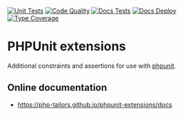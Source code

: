 [![Unit Tests](https://github.com/php-tailors/phpunit-extensions/workflows/Unit%20Tests/badge.svg?branch=master&event=push)](https://github.com/php-tailors/phpunit-extensions/actions?query=workflow%3A%22Code+Quality%22+branch%3Amaster)
[![Code Quality](https://github.com/php-tailors/phpunit-extensions/workflows/Code%20Quality/badge.svg?branch=master&event=push)](https://github.com/php-tailors/phpunit-extensions/actions?query=workflow%3A%22Code+Quality%22+branch%3Amaster)
[![Docs Tests](https://github.com/php-tailors/phpunit-extensions/workflows/Docs%20Tests/badge.svg?branch=master&event=push)](https://github.com/php-tailors/phpunit-extensions/actions?query=workflow%3A%22Docs+Tests%22+branch%3Amaster)
[![Docs Deploy](https://github.com/php-tailors/phpunit-extensions/workflows/Docs%20Deploy/badge.svg?branch=master&event=push)](https://github.com/php-tailors/phpunit-extensions/actions?query=workflow%3A%22Docs+Deploy%22+branch%3Amaster)
[![Type Coverage](https://shepherd.dev/github/php-tailors/phpunit-extensions/coverage.svg)](https://shepherd.dev/github/php-tailors/phpunit-extensions)

# PHPUnit extensions

Additional constraints and assertions for use with [phpunit](https://phpunit.de).

## Online documentation

- https://php-tailors.github.io/phpunit-extensions/docs
